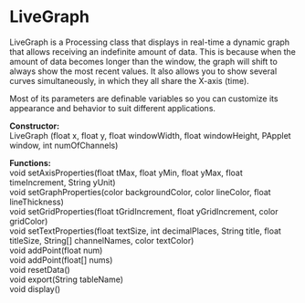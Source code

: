# LiveGraph
LiveGraph is a Processing class that displays in real-time a dynamic graph that allows receiving an indefinite amount of data.
This is because when the amount of data becomes longer than the window, the graph will shift to always show the most recent values.
It also allows you to show several curves simultaneously, in which they all share the X-axis (time).

Most of its parameters are definable variables so you can customize its appearance and behavior to suit different applications.

**Constructor:**
<br /> LiveGraph (float x, float y, float windowWidth, float windowHeight, PApplet window, int numOfChannels)


**Functions:**
<br /> void setAxisProperties(float tMax, float yMin, float yMax, float timeIncrement, String yUnit)
<br /> void setGraphProperties(color backgroundColor, color lineColor, float lineThickness)
<br /> void setGridProperties(float tGridIncrement, float yGridIncrement, color gridColor)
<br /> void setTextProperties(float textSize, int decimalPlaces, String title, float titleSize, String[] channelNames, color textColor)
<br /> void addPoint(float num)
<br /> void addPoint(float[] nums)
<br /> void resetData()
<br /> void export(String tableName)
<br /> void display()
